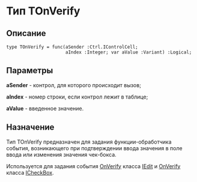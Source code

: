 ﻿# Тип TOnVerify

## Описание

    type TOnVerify = func(aSender :Ctrl.IControlCell;
                          aIndex :Integer; var aValue :Variant) :Logical;

## Параметры

**aSender** - контрол, для которого происходит вызов;

**aIndex** - номер строки, если контрол лежит в таблице;

**aValue** - введенное значение.

## Назначение

Тип TOnVerify предназначен для задания функции-обработчика события,
возникающего при подтверждении ввода значения в поле ввода или изменения значения чек-бокса.

Используется для задания события [OnVerify](topic:.Custom.ComClasses.Ctrl.IEdit.OnVerify)
класса [IEdit](topic:.Custom.ComClasses.Ctrl.IEdit.Default)
и [OnVerify](topic:.Custom.ComClasses.Ctrl.ICheckBox.OnVerify)
класса [ICheckBox](topic:.Custom.ComClasses.Ctrl.ICheckBox.Default).